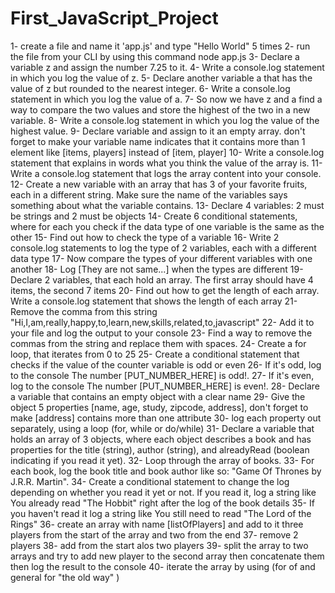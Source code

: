 # First_JavaScript_Project

1- create a file and name it 'app.js' and type "Hello World" 5 times 
2- run the file from your CLI by using this command node app.js
3- Declare a variable z and assign the number 7.25 to it.
4- Write a console.log statement in which you log the value of z.
5- Declare another variable a that has the value of z but rounded to the nearest integer.
6- Write a console.log statement in which you log the value of a.
7- So now we have z and a find a way to compare the two values and store the highest of the two in a new variable.
8- Write a console.log statement in which you log the value of the highest value.
9- Declare variable and assign to it an empty array. don't forget to make your variable name indicates that it contains more than 1 element like [items, players] instead of [item, player]
10- Write a console.log statement that explains in words what you think the value of the array is.
11- Write a console.log statement that logs the array content into your console.
12- Create a new variable with an array that has 3 of your favorite fruits, each in a different string. Make sure the name of the variables says something about what the variable contains.
13- Declare 4 variables: 2 must be strings and 2 must be objects
14- Create 6 conditional statements, where for each you check if the data type of one variable is the same as the other
15- Find out how to check the type of a variable
16- Write 2 console.log statements to log the type of 2 variables, each with a different data type
17- Now compare the types of your different variables with one another
18- Log [They are not same...] when the types are different
19- Declare 2 variables, that each hold an array. The first array should have 4 items, the second 7 items
20- Find out how to get the length of each array. Write a console.log statement that shows the length of each array
21- Remove the comma from this string "Hi,I,am,really,happy,to,learn,new,skills,related,to,javascript"
22- Add it to your file and log the output to your console
23- Find a way to remove the commas from the string and replace them with spaces.
24- Create a for loop, that iterates from 0 to 25
25- Create a conditional statement that checks if the value of the counter variable is odd or even
26- If it's odd, log to the console The number [PUT_NUMBER_HERE] is odd!.
27- If it's even, log to the console The number [PUT_NUMBER_HERE] is even!.
28- Declare a variable that contains an empty object with a clear name
29- Give the object 5 properties [name, age, study, zipcode, address], don't forget to make [address] contains more than one attribute 
30- log each property out separately, using a loop (for, while or do/while)
31- Declare a variable that holds an array of 3 objects, where each object describes a book and has properties for the title (string), author (string), and alreadyRead (boolean indicating if you read it yet).
32- Loop through the array of books.
33- For each book, log the book title and book author like so: "Game Of Thrones by J.R.R. Martin".
34- Create a conditional statement to change the log depending on whether you read it yet or not. If you read it, log a string like You already read "The Hobbit" right after the log of the book details
35- If you haven't read it log a string like You still need to read "The Lord of the Rings"
36- create an array with name [listOfPlayers] and add to it three players from the start of the array and two from the end
37- remove 2 players
38- add from the start alos two players 
39- split the array to two arrays and try to add new player to the second array then concatenate them then log the result to the console 
40- iterate the array by using (for of and general for "the old way" )
